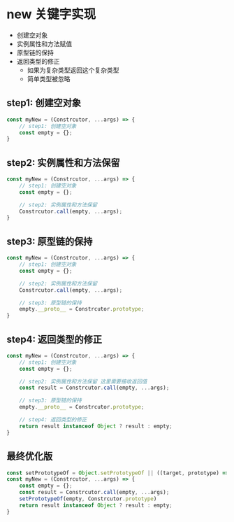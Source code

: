# new 关键字实现
- 创建空对象
- 实例属性和方法赋值
- 原型链的保持
- 返回类型的修正
    - 如果为复杂类型返回这个复杂类型
    - 简单类型被忽略

## step1: 创建空对象
```javascript
const myNew = (Constrcutor, ...args) => {
    // step1: 创建空对象
    const empty = {};
}
```

## step2: 实例属性和方法保留
```javascript
const myNew = (Constrcutor, ...args) => {
    // step1: 创建空对象
    const empty = {};

    // step2: 实例属性和方法保留
    Constrcutor.call(empty, ...args);
}
```

## step3: 原型链的保持
```javascript
const myNew = (Constrcutor, ...args) => {
    // step1: 创建空对象
    const empty = {};

    // step2: 实例属性和方法保留
    Constrcutor.call(empty, ...args);

    // step3: 原型链的保持
    empty.__proto__ = Constrcutor.prototype;
}
```

## step4: 返回类型的修正
```javascript
const myNew = (Constrcutor, ...args) => {
    // step1: 创建空对象
    const empty = {};

    // step2: 实例属性和方法保留 这里需要接收返回值
    const result = Constrcutor.call(empty, ...args);

    // step3: 原型链的保持
    empty.__proto__ = Constrcutor.prototype;

    // step4: 返回类型的修正
    return result instanceof Object ? result : empty;
}

```

## 最终优化版
```javascript
const setPrototypeOf = Object.setPrototypeOf || ((target, prototype) => target.__proto__ = prototype);
const myNew = (Constrcutor, ...args) => {
    const empty = {};
    const result = Constrcutor.call(empty, ...args);
    setPrototypeOf(empty, Constrcutor.prototype)
    return result instanceof Object ? result : empty;
}
```
